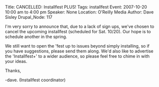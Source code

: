 Title: CANCELLED: Installfest PLUS!
Tags: installfest
Event: 2007-10-20 10:00 am to 4:00 pm
Speaker: None
Location: O'Reilly Media
Author: Dave Sisley
Drupal_Node: 117

I'm very sorry to announce that, due to a lack of sign ups, we've chosen to cancel the upcoming installfest (scheduled for Sat. 10/20). Our hope is to schedule another in the spring.

We still want to open the 'fest up to issues beyond simply installing, so if you have suggestions, please send them along. We'd also like to advertise the 'Installfest+' to a wider audience, so please feel free to chime in with your ideas.

Thanks,

-dave. (Installfest coordinator)
